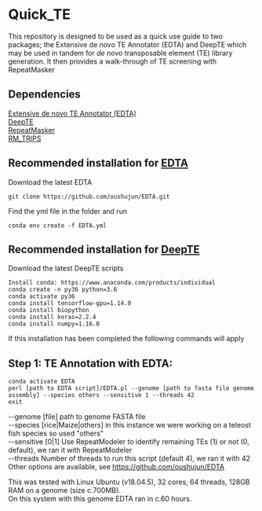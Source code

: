 # Quick_TE
This repository is designed to be used as a quick use guide to two packages; the Extensive de novo TE Annotator (EDTA) and DeepTE which may be used in tandem for *de novo* transposable element (TE) library generation. It then provides a walk-through of TE screening with RepeatMasker


## Dependencies

[Extensive de novo TE Annotator (EDTA)](https://github.com/oushujun/EDTA) <br />
[DeepTE](https://github.com/LiLabAtVT/DeepTE) <br />
[RepeatMasker](https://www.repeatmasker.org) <br />
[RM_TRIPS](https://github.com/clbutler/RM_TRIPS) <br />

## Recommended installation for [EDTA](https://github.com/oushujun/EDTA) <br />

Download the latest EDTA <br />
```
git clone https://github.com/oushujun/EDTA.git
```
Find the yml file in the folder and run <br />
```
conda env create -f EDTA.yml
```
## Recommended installation for [DeepTE](https://github.com/LiLabAtVT/DeepTE) <br />

Download the latest DeepTE scripts <br />
```
Install conda: https://www.anaconda.com/products/individual
conda create -n py36 python=3.6
conda activate py36
conda install tensorflow-gpu=1.14.0
conda install biopython
conda install keras=2.2.4
conda install numpy=1.16.0
```
If this installation has been completed the following commands will apply <br />

## Step 1: TE Annotation with EDTA:
```
conda activate EDTA 
perl [path to EDTA script]/EDTA.pl --genome [path to fasta file genome assembly] --species others --sensitive 1 --threads 42 
exit
```
 --genome [file] path to genome FASTA file <br />
 --species [rice|Maize|others] in this instance we were working on a teleost fish species so used "others" <br />
 --sensitive [0|1] Use RepeatModeler to identify remaining TEs (1) or not (0, default), we ran it with RepeatModeler <br />
 --threads Number of threads to run this script (default 4), we ran it with 42 <br />
 Other options are available, see https://github.com/oushujun/EDTA <br />
 
This was tested with Linux Ubuntu (v18.04.5), 32 cores, 64 threads, 128GB RAM on a genome (size c.700MB). <br />
On this system with this genome EDTA ran in c.60 hours. <br />
 





